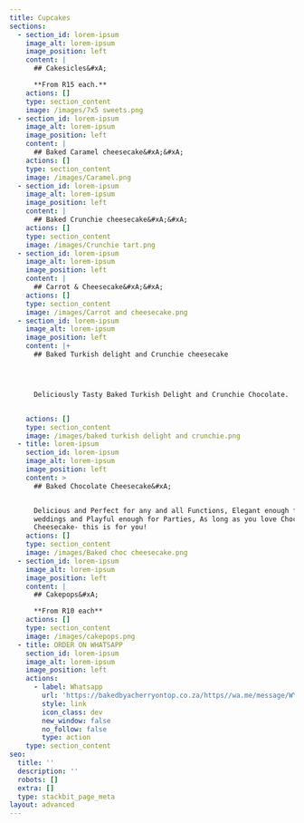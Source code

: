 ```yaml
---
title: Cupcakes
sections:
  - section_id: lorem-ipsum
    image_alt: lorem-ipsum
    image_position: left
    content: |
      ## Cakesicles&#xA;

      **From R15 each.**
    actions: []
    type: section_content
    image: /images/7x5 sweets.png
  - section_id: lorem-ipsum
    image_alt: lorem-ipsum
    image_position: left
    content: |
      ## Baked Caramel cheesecake&#xA;&#xA;
    actions: []
    type: section_content
    image: /images/Caramel.png
  - section_id: lorem-ipsum
    image_alt: lorem-ipsum
    image_position: left
    content: |
      ## Baked Crunchie cheesecake&#xA;&#xA;
    actions: []
    type: section_content
    image: /images/Crunchie tart.png
  - section_id: lorem-ipsum
    image_alt: lorem-ipsum
    image_position: left
    content: |
      ## Carrot & Cheesecake&#xA;&#xA;
    actions: []
    type: section_content
    image: /images/Carrot and cheesecake.png
  - section_id: lorem-ipsum
    image_alt: lorem-ipsum
    image_position: left
    content: |+
      ## Baked Turkish delight and Crunchie cheesecake




      Deliciously Tasty Baked Turkish Delight and Crunchie Chocolate.


    actions: []
    type: section_content
    image: /images/baked turkish delight and crunchie.png
  - title: lorem-ipsum
    section_id: lorem-ipsum
    image_alt: lorem-ipsum
    image_position: left
    content: >
      ## Baked Chocolate Cheesecake&#xA;


      Delicious and Perfect for any and all Functions, Elegant enough for
      weddings and Playful enough for Parties, As long as you love Chocolate and
      Cheesecake- this is for you!
    actions: []
    type: section_content
    image: /images/Baked choc cheesecake.png
  - section_id: lorem-ipsum
    image_alt: lorem-ipsum
    image_position: left
    content: |
      ## Cakepops&#xA;

      **From R10 each**
    actions: []
    type: section_content
    image: /images/cakepops.png
  - title: ORDER ON WHATSAPP
    section_id: lorem-ipsum
    image_alt: lorem-ipsum
    image_position: left
    actions:
      - label: Whatsapp
        url: 'https://bakedbyacherryontop.co.za/https//wa.me/message/WYKY5SMM27'
        style: link
        icon_class: dev
        new_window: false
        no_follow: false
        type: action
    type: section_content
seo:
  title: ''
  description: ''
  robots: []
  extra: []
  type: stackbit_page_meta
layout: advanced
---
```

